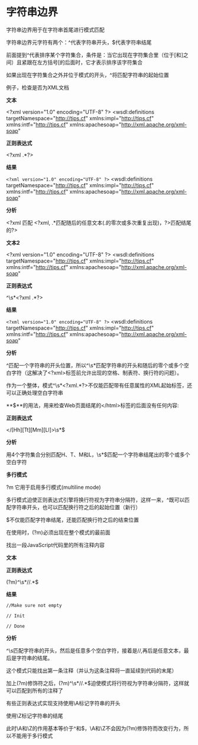 # 字符串边界



字符串边界用于在字符串首尾进行模式匹配

字符串边界元字符有两个：^代表字符串开头，$代表字符串结尾

前面提到^代表排序某个字符集合，条件是：当它出现在字符集合里（位于[和]之间）且紧跟在左方括号[的后面时，它才表示排序该字符集合



如果出现在字符集合之外并位于模式的开头，^将匹配字符串的起始位置


例子，检查是否为XML文档

**文本**

\<?xml version="1.0" encoding="UTF-8" ?>
\<wsdl:definitions targetNamespace="http://tips.cf"
  xmlns:impl="http://tips.cf"
  xmlns:intf="http://tips.cf"
  xmlns:apachesoap="http://xml.apache.org/xml-soap"

**正则表达式**

<\?xml .\*\?>

**结果**

```<?xml version="1.0" encoding="UTF-8" ?>```
\<wsdl:definitions targetNamespace="http://tips.cf"
  xmlns:impl="http://tips.cf"
  xmlns:intf="http://tips.cf"
  xmlns:apachesoap="http://xml.apache.org/xml-soap"



**分析**

<\?xml 匹配 \<?xml, .\*匹配随后的任意文本(.的零次或多次重复出现)，\?>匹配结尾的?>

 **文本2**

\<?xml version="1.0" encoding="UTF-8" ?>
<wsdl:definitions targetNamespace="http://tips.cf"
  xmlns:impl="http://tips.cf"
  xmlns:intf="http://tips.cf"
  xmlns:apachesoap="http://xml.apache.org/xml-soap"

**正则表达式**

^\s\*<\?xml .\*\?>

**结果**

```<?xml version="1.0" encoding="UTF-8" ?>```
<wsdl:definitions targetNamespace="http://tips.cf"
  xmlns:impl="http://tips.cf"
  xmlns:intf="http://tips.cf"
  xmlns:apachesoap="http://xml.apache.org/xml-soap"



**分析**

^匹配一个字符串的开头位置，所以^\s*匹配字符串的开头和随后的零个或多个空白字符（这解决了<?xml>标签前允许出现的空格、制表符、换行符的问题）。

作为一个整体，模式^\s\*<\?xml.\*\?>不仅能匹配带有任意属性的XML起始标签，还可以正确处理空白字符串



**$**的用法，用来检查Web页面结尾的\</html>标签的后面没有任何内容:

**正则表达式**

\</\[Hh]\[Tt]\[Mm]\[Ll]>\s*$



**分析**

 用4个字符集合分别匹配H、T、M和L，\s\*$匹配一个字符串结尾出的零个或多个空白字符



**多行模式**

?m 它用于启用多行模式(multiline mode)

多行模式迫使正则表达式引擎将换行符视为字符串分隔符，这样一来，^既可以匹配字符串开头，也可以匹配换行符之后的起始位置（新行）

$不仅能匹配字符串结尾，还能匹配换行符之后的结束位置

在使用时，(?m)必须出现在整个模式的最前面

找出一段JavaScript代码里的所有注释内容

**文本**

<SCRIPT>
function doSpellCheck(form, field) {
  // Make sure not empty
  if (field.value == ‘’) {
    return false;
  }
  // Init
  var windowName='spellWindow';
  var
spellCheckURL='spell.cfm?formname=comment&fieldname='+field.name;
...
  // Done
  return false;
}
</SCRIPT>

**正则表达式**

(?m)^\s\*\/\/.\*$

**结果**

<SCRIPT>
function doSpellCheck(form, field) {
  `// Make sure not empty`
  if (field.value == ‘’) {
    return false;
  }
  // Init
  var windowName='spellWindow';
  var
spellCheckURL='spell.cfm?formname=comment&fieldname='+field.name;
...
  `// Done`
  return false;
}
</SCRIPT>

`//Make sure not empty`

`// Init`

`// Done`

**分析**

^\s匹配字符串的开头，然后是任意多个空白字符，接着是\/\/,再后是任意文本，最后是字符串的结尾。

这个模式只能找出第一条注释（并认为这条注释将一直延续到代码的末尾）

加上(?m)修饰符之后，(?m)^\s\*\/\/.\*$迫使模式将行符视为字符串分隔符，这样就可以匹配到所有的注释了



有些正则表达式实现支持使用\A标记字符串的开头

使用\Z标记字符串的结尾

此时\A和\Z的作用基本等价于^和$，\A和\Z不会因为(?m)修饰符而改变行为，所以不能用于多行模式